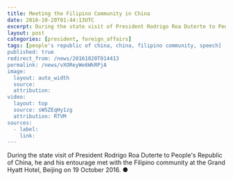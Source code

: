 ```yaml
---
title: Meeting the Filipino Community in China
date: 2016-10-20T01:44:13UTC
excerpt: During the state visit of President Rodrigo Roa Duterte to People's Republic of China, he and his entourage met with the Filipino community at the Grand Hyatt Hotel, Beijing on 19 October 2016.
layout: post
categories: [president, foreign_affairs]
tags: [people's republic of china, china, filipino community, speech]
published: true
redirect_from: /news/20161020T014413
permalink: /news/vXOReyWe6WkRPjA
image:
  layout: auto_width
  source: 
  attribution: 
video:
  layout: top
  source: sWSZEqHy1zg
  attribution: RTVM
sources:
  - label:
    link:
---
```


During the state visit of President Rodrigo Roa Duterte to People's Republic of China, he and his entourage met with the Filipino community at the Grand Hyatt Hotel, Beijing on 19 October 2016.
&#x25cf;


